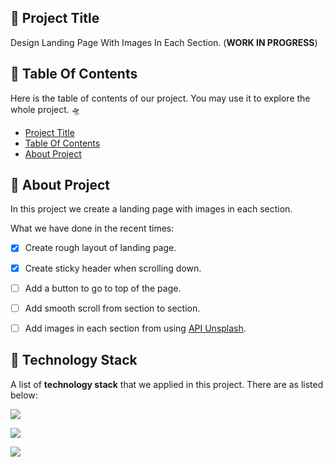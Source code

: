 <!-- START Project Title -->
## 📓 Project Title
Design Landing Page With Images In Each Section. (**WORK IN PROGRESS**)
<!-- END Project Title -->

<!-- START Table Of Contents -->
## 📌 Table Of Contents
Here is the table of contents of our project. You may use it to explore the whole project. 🛸

- [Project Title](#-project-title)
- [Table Of Contents](#-table-of-contents)
- [About Project](#-about-project)

<a align="right" href="#-project-title">
  <img align="right" width="16" src="https://user-images.githubusercontent.com/92319348/202473243-8f547c67-ab8a-4fb1-821e-75e83ff6b097.png" />
</a>
<!-- END Table Of Contents -->

<!-- START About Project -->
## 📢 About Project
In this project we create a landing page with images in each section.

What we have done in the recent times:
* [x] Create rough layout of landing page.
* [x] Create sticky header when scrolling down.
* [ ] Add a button to go to top of the page.
* [ ] Add smooth scroll from section to section.
* [ ] Add images in each section from using [API Unsplash](https://unsplash.com/).


<a align="right" href="#-project-title">
  <img align="right" width="16" src="https://user-images.githubusercontent.com/92319348/202473243-8f547c67-ab8a-4fb1-821e-75e83ff6b097.png" />
</a>
<!-- END About Project -->

<!-- START Technology Stack -->
## 🚀 Technology Stack
A list of **technology stack** that we applied in this project. There are as listed below:

<p align="left">
  <a href="https://skillicons.dev">
    <img src="https://skillicons.dev/icons?i=html,css,javascript" />
  </a>
</p>
<p align="left">
  <a href="https://skillicons.dev">
    <img src="https://skillicons.dev/icons?i=nextjs,tailwind" />
  </a>
</p>
<p align="left">
  <a href="https://skillicons.dev">
    <img src="https://skillicons.dev/icons?i=vscode" />
  </a>
</p>

<a align="right" href="#-project-title">
  <img align="right" width="16" src="https://user-images.githubusercontent.com/92319348/202473243-8f547c67-ab8a-4fb1-821e-75e83ff6b097.png" />
</a>
<!-- END Technology Stack -->

<!-- START References 
## 🔎 References
This is a list of references that we found quite helpful in the contribution to this project.
1. [React-Scroll](https://www.npmjs.com/package/react-scroll) 
2. [GitHub React-Scroll](https://github.com/fisshy/react-scroll) 
3. [Stack Overflow](https://stackoverflow.com/questions/63397911/y-scroll-event-listener-useeffect) 
 
<a align="right" href="#-project-title">
  <img align="right" width="16" src="https://user-images.githubusercontent.com/92319348/202473243-8f547c67-ab8a-4fb1-821e-75e83ff6b097.png" />
</a>
END References -->

<!-- START Videos 
## 📽️ Videos
Here are some of the video results of the project. 
1. In video results: [Result 1](https://youtu.be/mkr3s0MQTy8)

<a align="right" href="#-project-title">
  <img align="right" width="16" src="https://user-images.githubusercontent.com/92319348/202473243-8f547c67-ab8a-4fb1-821e-75e83ff6b097.png" />
</a>
END Videos -->


